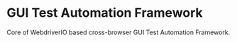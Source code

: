 # GUI Test Automation Framework

Core of WebdriverIO based cross-browser GUI Test Automation Framework.
